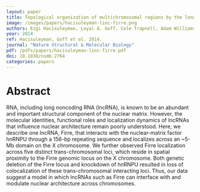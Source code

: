 ```yaml
---
layout: paper
title: Topological organization of multichromosomal regions by the long intergenic noncoding RNA Firre
image: /images/papers/hacisuleyman-linc-firre.png
authors: Ezgi Hacisuleyman, Loyal A. Goff, Cole Trapnell, Adam Williams, Jorge Henao-Mejia, Lei Sun, Patrick McClanahan, David G. Hendrickson, Martin Sauvageau, David R. Kelley, Michael Morse, Jesse Engreitz, Eric S. Lander, Mitch Guttman, Harvey F. Lodish, Richard Flavell, Arjun Raj, John L. Rinn.
year: 2014
ref: Hacisuleyman, Goff et al. 2014.
journal: "Nature Structural & Molecular Biology"
pdf: /pdfs/papers/hacisuleyman-linc-firre.pdf
doi: 10.1038/nsmb.2764
categories: papers
---
```


# Abstract

RNA, including long noncoding RNA (lncRNA), is known to be an abundant and important structural component of the nuclear matrix. However, the molecular identities, functional roles and localization dynamics of lncRNAs that influence nuclear architecture remain poorly understood. Here, we describe one lncRNA, Firre, that interacts with the nuclear-matrix factor hnRNPU through a 156-bp repeating sequence and localizes across an ~5-Mb domain on the X chromosome. We further observed Firre localization across five distinct trans-chromosomal loci, which reside in spatial proximity to the Firre genomic locus on the X chromosome. Both genetic deletion of the Firre locus and knockdown of hnRNPU resulted in loss of colocalization of these trans-chromosomal interacting loci. Thus, our data suggest a model in which lncRNAs such as Firre can interface with and modulate nuclear architecture across chromosomes.